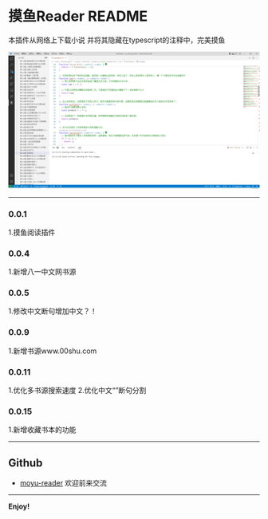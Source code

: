 # 摸鱼Reader README

本插件从网络上下载小说 并将其隐藏在typescript的注释中，完美摸鱼

![参考示例](/static/images/example.png "参考示例")

---
### 0.0.1

1.摸鱼阅读插件

### 0.0.4

1.新增八一中文网书源

### 0.0.5

1.修改中文断句增加中文？！

### 0.0.9

1.新增书源www.00shu.com

### 0.0.11

1.优化多书源搜索速度
2.优化中文“”断句分割

### 0.0.15

1.新增收藏书本的功能

---

## Github

* [moyu-reader](https://github.com/surfaceyu/moyu-reader) 欢迎前来交流

---
**Enjoy!**
